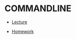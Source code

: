 # COMMANDLINE


- [Lecture](https://github.com/livecodingonline/Week-3-CLI-GIT/blob/master/commandLine/Lecture)

- [Homework](https://github.com/livecodingonline/Week-3-CLI-GIT/blob/master/commandLine/Homework)
